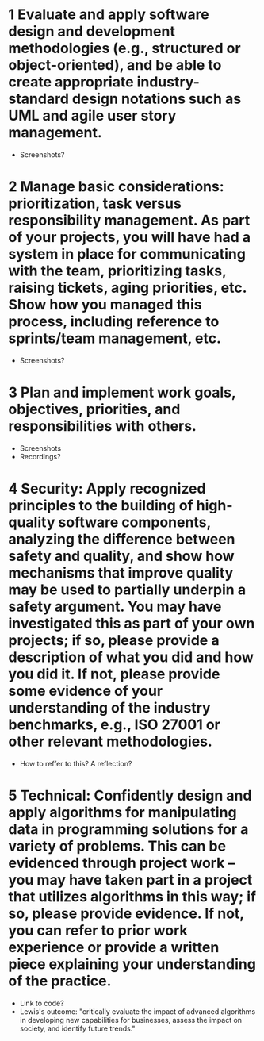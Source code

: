 # 1 Evaluate and apply software design and development methodologies (e.g., structured or object-oriented), and be able to create appropriate industry-standard design notations such as UML and agile user story management.
- Screenshots?

# 2 Manage basic considerations: prioritization, task versus responsibility management. As part of your projects, you will have had a system in place for communicating with the team, prioritizing tasks, raising tickets, aging priorities, etc. Show how you managed this process, including reference to sprints/team management, etc.
- Screenshots?

# 3 Plan and implement work goals, objectives, priorities, and responsibilities with others.
- Screenshots
- Recordings?

# 4 Security: Apply recognized principles to the building of high-quality software components, analyzing the difference between safety and quality, and show how mechanisms that improve quality may be used to partially underpin a safety argument. You may have investigated this as part of your own projects; if so, please provide a description of what you did and how you did it. If not, please provide some evidence of your understanding of the industry benchmarks, e.g., ISO 27001 or other relevant methodologies.
- How to reffer to this? A reflection?

# 5 Technical: Confidently design and apply algorithms for manipulating data in programming solutions for a variety of problems. This can be evidenced through project work – you may have taken part in a project that utilizes algorithms in this way; if so, please provide evidence. If not, you can refer to prior work experience or provide a written piece explaining your understanding of the practice.
- Link to code?
- Lewis's outcome: "critically evaluate the impact of advanced algorithms in developing new capabilities for businesses, assess the impact on society, and identify future trends."

